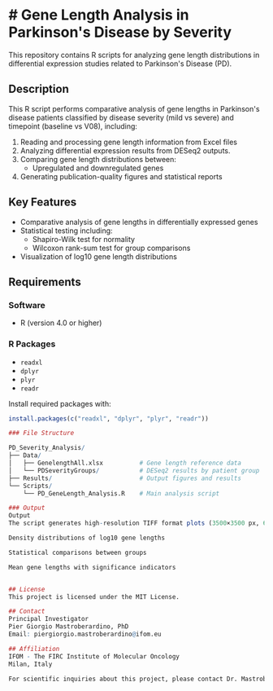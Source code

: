 # # Gene Length Analysis in Parkinson's Disease by Severity

This repository contains R scripts for analyzing gene length distributions in differential expression studies related to Parkinson's Disease (PD).

## Description

This R script performs comparative analysis of gene lengths in Parkinson's disease patients classified by disease severity (mild vs severe) and timepoint (baseline vs V08), including:

1. Reading and processing gene length information from Excel files
2. Analyzing differential expression results from DESeq2 outputs.
3. Comparing gene length distributions between:
   - Upregulated and downregulated genes
4. Generating publication-quality figures and statistical reports

## Key Features

- Comparative analysis of gene lengths in differentially expressed genes
- Statistical testing including:
  - Shapiro-Wilk test for normality
  - Wilcoxon rank-sum test for group comparisons
- Visualization of log10 gene length distributions

## Requirements

### Software
- R (version 4.0 or higher)

### R Packages
- `readxl`
- `dplyr`
- `plyr`
- `readr`

Install required packages with:
```R
install.packages(c("readxl", "dplyr", "plyr", "readr"))

### File Structure

PD_Severity_Analysis/
├── Data/
│   ├── GenelengthAll.xlsx          # Gene length reference data
│   └── PDSeverityGroups/           # DESeq2 results by patient group
├── Results/                        # Output figures and results
└── Scripts/
    └── PD_GeneLength_Analysis.R    # Main analysis script

### Output
Output
The script generates high-resolution TIFF format plots (3500×3500 px, 600 dpi) showing:

Density distributions of log10 gene lengths

Statistical comparisons between groups

Mean gene lengths with significance indicators


## License
This project is licensed under the MIT License.

## Contact
Principal Investigator
Pier Giorgio Mastroberardino, PhD
Email: piergiorgio.mastroberardino@ifom.eu

## Affiliation
IFOM - The FIRC Institute of Molecular Oncology
Milan, Italy

For scientific inquiries about this project, please contact Dr. Mastroberardino directly. For technical issues with the code, please open an issue in this repository.

